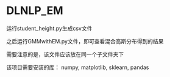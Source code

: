 # DLNLP_EM
运行student_height.py生成csv文件

之后运行GMMwithEM.py文件，即可查看混合高斯分布得到的结果

需要注意的是，该文件应该放在同一个子文件夹下

该项目需要安装的库：
numpy,
matplotlib,
sklearn,
pandas
